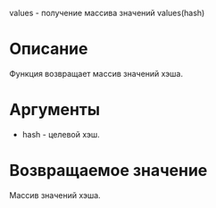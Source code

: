 values - получение массива значений
    values(hash)

Описание
========

Функция возвращает массив значений хэша.

Аргументы
=========

* hash - целевой хэш.

Возвращаемое значение
=====================

Массив значений хэша.
